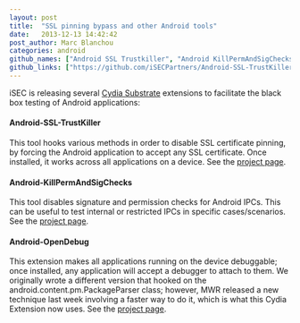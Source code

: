 ```yaml
---
layout: post
title:  "SSL pinning bypass and other Android tools"
date:   2013-12-13 14:42:42
post_author: Marc Blanchou
categories: android
github_names: ["Android SSL Trustkiller", "Android KillPermAndSigChecks", "Android OpenDebug"]
github_links: ["https://github.com/iSECPartners/Android-SSL-TrustKiller", "https://github.com/iSECPartners/Android-KillPermAndSigChecks", "https://github.com/iSECPartners/Android-OpenDebug"]
---
```


iSEC is releasing several [Cydia Substrate][cydia-url] extensions to
facilitate the black box testing of Android applications:

#### Android-SSL-TrustKiller

This tool hooks various methods in order to disable SSL certificate pinning,
by forcing the Android application to accept any SSL certificate. Once
installed, it works across all applications on a device. See the [project
page][trustkiller].

#### Android-KillPermAndSigChecks

This tool disables signature and permission checks for Android IPCs. This can
be useful to test internal or restricted IPCs in specific cases/scenarios. See
the [project page][KillPermAndSigChecks].


#### Android-OpenDebug

This extension makes all applications running on the device debuggable; once
installed, any application will accept a debugger to attach to them. We
originally wrote a different version that hooked on the
android.content.pm.PackageParser class; however, MWR released a new technique
last week involving a faster way to do it, which is what this Cydia Extension
now uses. See the [project page][Android-OpenDebug].


[Android-OpenDebug]: https://github.com/iSECPartners/Android-OpenDebug
[KillPermAndSigChecks]: https://github.com/iSECPartners/Android-KillPermAndSigChecks
[trustkiller]: https://github.com/iSECPartners/Android-SSL-TrustKiller
[cydia-url]: http://www.cydiasubstrate.com/

